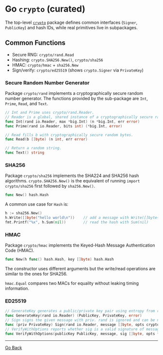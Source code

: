# Go `crypto` (curated)

The top-level [`crypto`](https://pkg.go.dev/crypto) package defines common interfaces (`Signer`, `PublicKey`) and hash IDs, while real primitives live in subpackages.

## Common Functions

- Secure RNG: `crypto/rand.Read`
- Hashing: `crypto.SHA256.New()`, `crypto/sha256`
- HMAC: `crypto/hmac` + `sha256.New`
- Sign/verify: `crypto/ed25519` (shows `crypto.Signer` via `PrivateKey`)


### Secure Random Number Generator

Package `crypto/rand` implements a cryptographically secure random number generator. The functions provided by the sub-package are `Int`, `Prime`, `Read`, and `Text`.

```go
// Int and Prime uses crypto/rand.Reader.
// Reader is a global, shared instance of a cryptographically secure random number generator.
func Int(rand io.Reader, max *big.Int) (n *big.Int, err error)
func Prime(rand io.Reader, bits int) (*big.Int, error)

// Read fills b with cryptographically secure random bytes.
func Read(b []byte) (n int, err error)

// Return a random string.
func Text() string
```


### SHA256

Package `crypto/sha256` implements the SHA224 and SHA256 hash algorithms. `crypto.SHA256.New()` is the equivalent of running `import crypto/sha256` first followed by `sha256.New()`.

```go
func New() hash.Hash
```

A common use case for `Hash` is:

```go
h := sha256.New()
h.Write([]byte("hello world\n"))    // add a message with Write([]byte{...})
fmt.Printf("%x", h.Sum(nil))        // read the hash with Sum(nil)
```


### HMAC

Package `crypto/hmac` implements the Keyed-Hash Message Authentication Code (HMAC).

```go
func New(h func() hash.Hash, key []byte) hash.Hash
```

The constructor uses different arguments but the write/read operations are similar to the ones for SHA256.

`hmac.Equal` compares two MACs for equality without leaking timing information.


### ED25519

```go
// GenerateKey generates a public/private key pair using entropy from rand.
func GenerateKey(rand io.Reader) (PublicKey, PrivateKey, error)
// Sign signs the given message with priv. rand is ignored and can be nil.
func (priv PrivateKey) Sign(rand io.Reader, message []byte, opts crypto.SignerOpts) (signature []byte, err error)
// VerifyWithOptions reports whether sig is a valid signature of message by publicKey.
func VerifyWithOptions(publicKey PublicKey, message, sig []byte, opts *Options) error
```


---

[Go Back](../../README.md)
